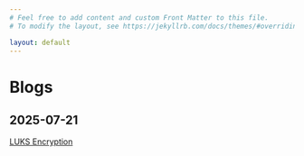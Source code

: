 ```yaml
---
# Feel free to add content and custom Front Matter to this file.
# To modify the layout, see https://jekyllrb.com/docs/themes/#overriding-theme-defaults

layout: default
---
```


# Blogs

## 2025-07-21

[LUKS Encryption](./blogs/luks-encryption)
